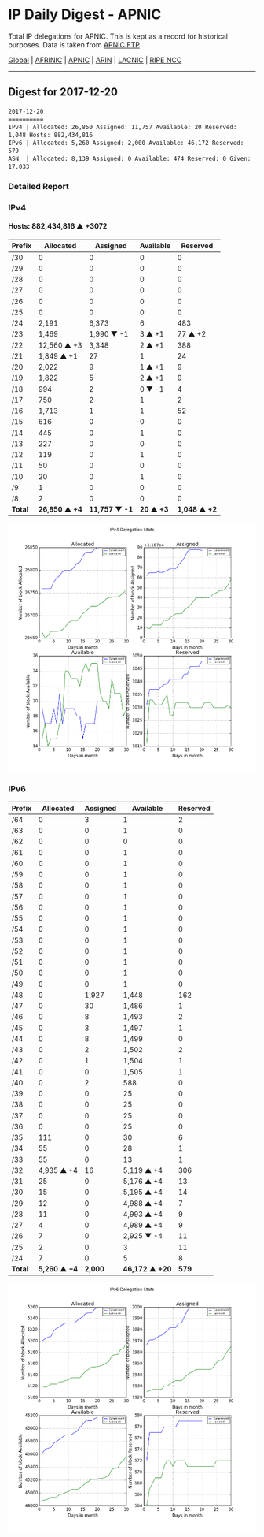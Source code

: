 # IP Daily Digest - APNIC

Total IP delegations for APNIC. This is kept as a record for historical purposes. Data is taken from [APNIC FTP](https://ftp.apnic.net/)

[Global](https://github.com/csmets/IP-Daily-Digest) | [AFRINIC](https://github.com/csmets/IP-Daily-Digest/tree/master/archives/AFRINIC) | [APNIC](https://github.com/csmets/IP-Daily-Digest/tree/master/archives/APNIC) | [ARIN](https://github.com/csmets/IP-Daily-Digest/tree/master/archives/ARIN) | [LACNIC](https://github.com/csmets/IP-Daily-Digest/tree/master/archives/LACNIC) | [RIPE NCC](https://github.com/csmets/IP-Daily-Digest/tree/master/archives/RIPE_NCC)

---

## Digest for 2017-12-20
```
2017-12-20
==========
IPv4 | Allocated: 26,850 Assigned: 11,757 Available: 20 Reserved: 1,048 Hosts: 882,434,816
IPv6 | Allocated: 5,260 Assigned: 2,000 Available: 46,172 Reserved: 579
ASN  | Allocated: 8,139 Assigned: 0 Available: 474 Reserved: 0 Given: 17,033
```

### Detailed Report

### IPv4

#### Hosts: **882,434,816 ▲ +3072**

| Prefix | Allocated | Assigned | Available | Reserved |
| ----- | ----- | ----- | ----- | ----- |
| /30 | 0 | 0 | 0 | 0 |
| /29 | 0 | 0 | 0 | 0 |
| /28 | 0 | 0 | 0 | 0 |
| /27 | 0 | 0 | 0 | 0 |
| /26 | 0 | 0 | 0 | 0 |
| /25 | 0 | 0 | 0 | 0 |
| /24 | 2,191 | 6,373 | 6 | 483 |
| /23 | 1,469 | 1,990 ▼ -1 | 3 ▲ +1 | 77 ▲ +2 |
| /22 | 12,560 ▲ +3 | 3,348 | 2 ▲ +1 | 388 |
| /21 | 1,849 ▲ +1 | 27 | 1 | 24 |
| /20 | 2,022 | 9 | 1 ▲ +1 | 9 |
| /19 | 1,822 | 5 | 2 ▲ +1 | 9 |
| /18 | 994 | 2 | 0 ▼ -1 | 4 |
| /17 | 750 | 2 | 1 | 2 |
| /16 | 1,713 | 1 | 1 | 52 |
| /15 | 616 | 0 | 0 | 0 |
| /14 | 445 | 0 | 1 | 0 |
| /13 | 227 | 0 | 0 | 0 |
| /12 | 119 | 0 | 1 | 0 |
| /11 | 50 | 0 | 0 | 0 |
| /10 | 20 | 0 | 1 | 0 |
| /9 | 1 | 0 | 0 | 0 |
| /8 | 2 | 0 | 0 | 0 |
| **Total** | **26,850 ▲ +4** | **11,757 ▼ -1** | **20 ▲ +3** | **1,048 ▲ +2** |

![ipv4-stats](ipv4-figure.png)

### IPv6

| Prefix | Allocated | Assigned | Available | Reserved |
| ----- | ----- | ----- | ----- | ----- |
| /64 | 0 | 3 | 1 | 2 |
| /63 | 0 | 0 | 1 | 0 |
| /62 | 0 | 0 | 0 | 0 |
| /61 | 0 | 0 | 1 | 0 |
| /60 | 0 | 0 | 1 | 0 |
| /59 | 0 | 0 | 1 | 0 |
| /58 | 0 | 0 | 1 | 0 |
| /57 | 0 | 0 | 1 | 0 |
| /56 | 0 | 0 | 1 | 0 |
| /55 | 0 | 0 | 1 | 0 |
| /54 | 0 | 0 | 1 | 0 |
| /53 | 0 | 0 | 1 | 0 |
| /52 | 0 | 0 | 1 | 0 |
| /51 | 0 | 0 | 1 | 0 |
| /50 | 0 | 0 | 1 | 0 |
| /49 | 0 | 0 | 1 | 0 |
| /48 | 0 | 1,927 | 1,448 | 162 |
| /47 | 0 | 30 | 1,486 | 1 |
| /46 | 0 | 8 | 1,493 | 2 |
| /45 | 0 | 3 | 1,497 | 1 |
| /44 | 0 | 8 | 1,499 | 0 |
| /43 | 0 | 2 | 1,502 | 2 |
| /42 | 0 | 1 | 1,504 | 1 |
| /41 | 0 | 0 | 1,505 | 1 |
| /40 | 0 | 2 | 588 | 0 |
| /39 | 0 | 0 | 25 | 0 |
| /38 | 0 | 0 | 25 | 0 |
| /37 | 0 | 0 | 25 | 0 |
| /36 | 0 | 0 | 25 | 0 |
| /35 | 111 | 0 | 30 | 6 |
| /34 | 55 | 0 | 28 | 1 |
| /33 | 55 | 0 | 13 | 1 |
| /32 | 4,935 ▲ +4 | 16 | 5,119 ▲ +4 | 306 |
| /31 | 25 | 0 | 5,176 ▲ +4 | 13 |
| /30 | 15 | 0 | 5,195 ▲ +4 | 14 |
| /29 | 12 | 0 | 4,988 ▲ +4 | 7 |
| /28 | 11 | 0 | 4,993 ▲ +4 | 9 |
| /27 | 4 | 0 | 4,989 ▲ +4 | 9 |
| /26 | 7 | 0 | 2,925 ▼ -4 | 11 |
| /25 | 2 | 0 | 3 | 11 |
| /24 | 7 | 0 | 5 | 8 |
| **Total** | **5,260 ▲ +4** | **2,000** | **46,172 ▲ +20** | **579** |

![ipv6-stats](ipv6-figure.png)